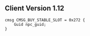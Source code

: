 ## Client Version 1.12

```rust,ignore
cmsg CMSG_BUY_STABLE_SLOT = 0x272 {
    Guid npc_guid;    
}

```
